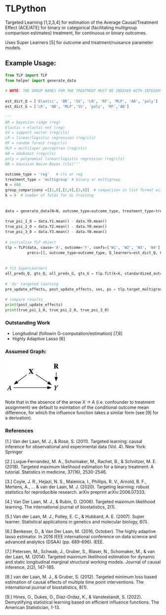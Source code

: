 # TLPython
Targeted Learning [1,2,3,4] for estimation of the Average Causal/Treatment Effect (ACE/ATE) for binary or categorical (facilitating multigroup comparison estimates) treatment, for continuous or binary outcomes.

Uses Super Learners [5] for outcome and treatment/nuisance parameter models.


## Example Usage:


```python
from TLP import TLP
from helper import generate_data

# NOTE: THE GROUP NAMES FOR THE TREATMENT MUST BE INDEXED WITH INTEGERS STARTING FROM 0

est_dict_Q = ['Elastic', 'BR', 'SV', 'LR', 'RF', 'MLP', 'AB', 'poly']
est_dict_G = ['LR', 'NB', 'MLP','SV', 'poly', 'RF','AB']

'''
BR = bayesian ridge (reg)
Elastic = elastic net (reg)
SV = support vector (reg/cls)
LR = linear/logistic regression (reg/cls)
RF = random forest (reg/cls)
MLP = multilayer perceptron (reg/cls)
AB = adaboost (reg/cls)
poly = polynomial linear/logistic regression (reg/cls)
NB = Gaussian Naive Bayes (cls)'''

outcome_type = 'reg'   # cls or reg
treatment_type = 'multigroup' # binary or multigroup
N = 600
group_comparisons =[[1,0],[2,0],[3,0]]  # comparison in list format with 'group A [vs] reference_group'
k = 8  # number of folds for SL training


data = generate_data(N=N, outcome_type=outcome_type, treatment_type=treatment_type)  # example function in ipynb

true_psi_1_0 = data.Y1.mean() - data.Y0.mean()
true_psi_2_0 = data.Y2.mean() - data.Y0.mean()
true_psi_3_0 = data.Y3.mean() - data.Y0.mean()

# initialise TLP object
tlp = TLP(data, cause='A', outcome='Y', confs=['W1', 'W2', 'W3', 'W4'],
          precs=[], outcome_type=outcome_type, Q_learners=est_dict_Q, G_learners=est_dict_G)


# fit SuperLearners
all_preds_Q, gts_Q, all_preds_G, gts_G = tlp.fit(k=k, standardized_outcome=False, calibration=True)

# 'do' targeted learning
pre_update_effects, post_update_effects, ses, ps = tlp.target_multigroup(group_comparisons=group_comparisons)

# compare results
print(post_update_effects)
print(true_psi_1_0, true_psi_2_0, true_psi_3_0)
```


### Outstanding Work

- Longitudinal (followin G-computation/estimation) [7,8]
- Highly Adaptive Lasso [6]


### Assumed Graph:

![Fig. 1](https://github.com/matthewvowels1/TLPython/blob/main/dag.png)

Note that in the absence of the arrow X -> A (i.e. confounder to treatment assignment) we default to esimtation of the conditional outcome mean difference, 
for which the influence function takes a similar form (see [9] for a derivation).

### References
[1.] Van der Laan, M. J., & Rose, S. (2011). Targeted learning: causal inference for observational and experimental data (Vol. 4). New York: Springer

[2.] Luque‐Fernandez, M. A., Schomaker, M., Rachet, B., & Schnitzer, M. E. (2018). Targeted maximum likelihood estimation for a binary treatment: A tutorial. Statistics in medicine, 37(16), 2530-2546.

[3.] Coyle, J. R., Hejazi, N. S., Malenica, I., Phillips, R. V., Arnold, B. F., Mertens, A., ... & van der Laan, M. J. (2020). Targeting learning: robust statistics for reproducible research. arXiv preprint arXiv:2006.07333.

[4.] Van Der Laan, M. J., & Rubin, D. (2006). Targeted maximum likelihood learning. The international journal of biostatistics, 2(1).

[5.] Van der Laan, M. J., Polley, E. C., & Hubbard, A. E. (2007). Super learner. Statistical applications in genetics and molecular biology, 6(1).

[6.] Benkeser, D., & Van Der Laan, M. (2016, October). The highly adaptive lasso estimator. In 2016 IEEE international conference on data science and advanced analytics (DSAA) (pp. 689-696). IEEE.

[7.] Petersen, M., Schwab, J., Gruber, S., Blaser, N., Schomaker, M., & van der Laan, M. (2014). Targeted maximum likelihood estimation for dynamic and static longitudinal marginal structural working models. Journal of causal inference, 2(2), 147-185.

[8.] van der Laan, M. J., & Gruber, S. (2012). Targeted minimum loss based estimation of causal effects of multiple time point interventions. The international journal of biostatistics, 8(1).

[9.] Hines, O., Dukes, O., Diaz-Ordaz, K., & Vansteelandt, S. (2022). Demystifying statistical learning based on efficient influence functions. The American Statistician, 1-13.

